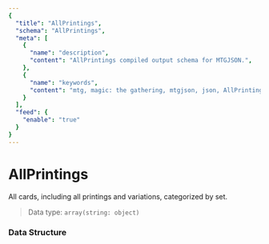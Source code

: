 ```yaml
---
{
  "title": "AllPrintings",
  "schema": "AllPrintings",
  "meta": [
    {
      "name": "description",
      "content": "AllPrintings compiled output schema for MTGJSON.",
    },
    {
      "name": "keywords",
      "content": "mtg, magic: the gathering, mtgjson, json, AllPrintings, all printings",
    }
  ],
  "feed": {
    "enable": "true"
  }
}
---
```


# AllPrintings

All cards, including all printings and variations, categorized by set.

> Data type: `array(string: object)`  

### Data Structure

<Documentation/>
